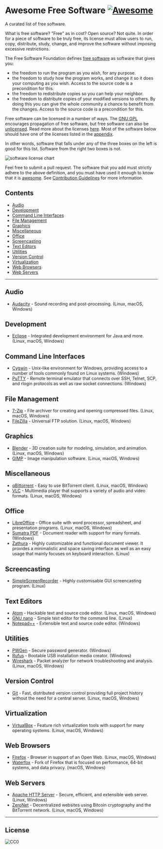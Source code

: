 # Awesome Free Software [![Awesome](https://cdn.rawgit.com/sindresorhus/awesome/d7305f38d29fed78fa85652e3a63e154dd8e8829/media/badge.svg)](https://github.com/sindresorhus/awesome)
A curated list of free software.

What is free software? "Free" as in cost? Open source? Not quite. In order for a piece of software to be truly free, its license must allow users to run, copy, distribute, study, change, and improve the software without imposing excessive restrictions.

The Free Software Foundation defines [free software](https://www.gnu.org/philosophy/free-sw.html) as software that gives you:

- the freedom to run the program as you wish, for any purpose.
- the freedom to study how the program works, and change it so it does your computing as you wish. Access to the source code is a precondition for this. 
- the freedom to redistribute copies so you can help your neighbor.
- the freedom to distribute copies of your modified versions to others. By doing this you can give the whole community a chance to benefit from the changes. Access to the source code is a precondition for this.

Free software can be licensed in a number of ways. The [GNU GPL](https://en.wikipedia.org/wiki/GNU_General_Public_License) encourages propagation of free software, but free software can also be [unlicensed](http://unlicense.org/). Read more about the licenses [here](http://choosealicense.com/licenses/). Most of the software below should have one of the licenses listed in the [appendix](http://choosealicense.com/appendix/).

In other words, software that falls under any of the three boxes on the left is good for this list. Software from the right two boxes is not.

![software license chart](https://upload.wikimedia.org/wikipedia/commons/thumb/3/38/Software-license-classification-mark-webbink.svg/799px-Software-license-classification-mark-webbink.svg.png)

Feel free to submit a pull request. The software that you add must strictly adhere to the above definition, and you must have used it enough to know that it is [awesome](https://github.com/sindresorhus/awesome/blob/master/awesome.md). See [Contribution Guidelines](https://github.com/johnjago/Awesome-Free-Software/blob/master/contributing.md) for more information.

## Contents
  - [Audio](#audio)
  - [Development](#development)
  - [Command Line Interfaces](#command-line-interfaces)
  - [File Management](#file-management)
  - [Graphics](#graphics)
  - [Miscellaneous](#miscellaneous)
  - [Office](#office)
  - [Screencasting](#screencasting)
  - [Text Editors](#text-editors)
  - [Utilities](#utilities)
  - [Version Control](#version-control)
  - [Virtualization](#virtualization)
  - [Web Browsers](#web-browsers)
  - [Web Servers](#web-servers)
  
---

## Audio
  - [Audacity](http://www.audacityteam.org/) - Sound recording and post-processing. (Linux, macOS, Windows)

## Development
  - [Eclipse](https://www.eclipse.org/) - Integrated development environment for Java and more. (Linux, macOS, Windows)

## Command Line Interfaces
  - [Cygwin](http://cygwin.com/) - Unix-like environment for Windows, providing access to a number of tools commonly found on Linux systems. (Windows)
  - [PuTTY](http://www.chiark.greenend.org.uk/~sgtatham/putty/) - Remote terminal emulator that connects over SSH, Telnet, SCP, and rlogin protocols as well as raw socket connections. (Windows)

## File Management
  - [7-Zip](http://7-zip.org/) - File archiver for creating and opening compressed files. (Linux, macOS, Windows)
  - [FileZilla](https://filezilla-project.org/) - Universal FTP solution. (Linux, macOS, Windows)

## Graphics
  - [Blender](https://www.blender.org/) - 3D creation suite for modeling, simulation, and animation. (Linux, macOS, Windows)
  - [GIMP](http://www.gimp.org/) - Image manipulation software. (Linux, macOS, Windows)

## Miscellaneous
  - [qBittorrent](http://qbittorrent.org/) - Easy to use BitTorrent client. (Linux, macOS, Windows)
  - [VLC](http://www.videolan.org/vlc/) - Multimedia player that supports a variety of audio and video formats. (Linux, macOS, Windows)

## Office
  - [LibreOffice](https://www.libreoffice.org/) - Office suite with word processor, spreadsheet, and presentation programs. (Linux, macOS, Windows)
  - [Sumatra PDF](http://sumatrapdfreader.org/free-pdf-reader.html) - Document reader with support for many formats. (Windows)
  - [Zathura](https://pwmt.org/projects/zathura/) - Highly customizable and functional document viewer. It provides a minimalistic and space saving interface as well as an easy usage that mainly focuses on keyboard interaction. (Linux)
  
## Screencasting
  - [SimpleScreenRecorder](http://www.maartenbaert.be/simplescreenrecorder/) - Highly customisable GUI screencasting program. (Linux)

## Text Editors
  - [Atom](https://atom.io/) - Hackable text and source code editor. (Linux, macOS, Windows)
  - [GNU nano](https://www.nano-editor.org/) - Simple text editor for the command line. (Linux)
  - [Notepad++](https://notepad-plus-plus.org/) - Extensible text and source code editor. (Windows)

## Utilities
  - [PWGen](http://pwgen-win.sourceforge.net/) - Secure password generator. (Windows)
  - [Rufus](http://rufus.akeo.ie/) - Bootable USB installation media creator. (Windows)
  - [Wireshark](https://www.wireshark.org/) - Packet analyzer for network troubleshooting and analysis. (Linux, macOS, Windows)

## Version Control
  - [Git](https://git-scm.com/) - Fast, distributed version control providing full project history without the need for a central server. (Linux, macOS, Windows)
  
## Virtualization
  - [VirtualBox](https://www.virtualbox.org/) - Feature rich virtualization tools with support for many operating systems. (Linux, macOS, Windows)

## Web Browsers
  - [Firefox](https://mozilla.org/firefox) - Browser in support of an Open Web. (Linux, macOS, Windows)
  - [Waterfox](https://www.waterfoxproject.org/) - Fork of Firefox that is focused on performance, 64-bit systems, and data privacy. (macOS, Windows)

## Web Servers
  - [Apache HTTP Server](https://httpd.apache.org/) - Secure, efficient, and extensible web server. (Linux, Windows)
  - [ZeroNet](https://zeronet.io/) - Decentralized websites using Bitcoin cryptography and the BitTorrent network. (Linux, macOS, Windows)

---

## License
![CC0](http://mirrors.creativecommons.org/presskit/buttons/88x31/svg/cc-zero.svg)
